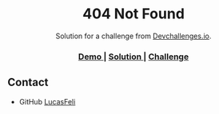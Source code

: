 <!-- Please update value in the {}  -->

<h1 align="center">404 Not Found</h1>

<div align="center">
   Solution for a challenge from  <a href="http://devchallenges.io" target="_blank">Devchallenges.io</a>.
</div>

<div align="center"> 
  <h3>
    <a href="https://lucasfeli.github.io/404-not-found-master/">
      Demo
    </a>
    <span> | </span>
    <a href="https://github.com/LucasFeli/404-not-found-master.git">
      Solution
    </a>
    <span> | </span>
    <a href="https://devchallenges.io/challenges/wBunSb7FPrIepJZAg0sY">
      Challenge
    </a>
  </h3>
</div>




## Contact


- GitHub [LucasFeli](https://{github.com/your-usermame)

